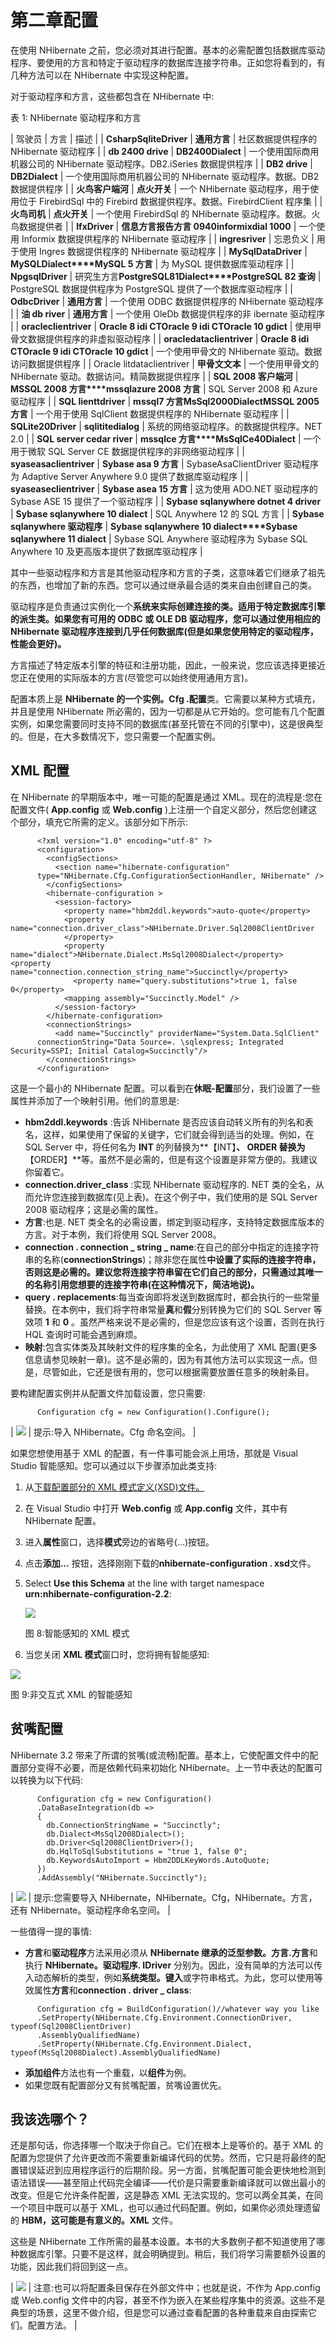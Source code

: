 # 第二章配置

在使用 NHibernate 之前，您必须对其进行配置。基本的必需配置包括数据库驱动程序、要使用的方言和特定于驱动程序的数据库连接字符串。正如您将看到的，有几种方法可以在 NHibernate 中实现这种配置。

对于驱动程序和方言，这些都包含在 NHibernate 中:

表 1: NHibernate 驱动程序和方言

| 驾驶员 | 方言 | 描述 |
| **CsharpSqliteDriver** | **通用方言** | 社区数据提供程序的 NHibernate 驱动程序 |
| **db 2400 drive** | **DB2400Dialect** | 一个使用国际商用机器公司的 NHibernate 驱动程序。DB2.iSeries 数据提供程序 |
| **DB2 drive** | **DB2Dialect** | 一个使用国际商用机器公司的 NHibernate 驱动程序。数据。DB2 数据提供程序 |
| **火鸟客户端河** | **点火开关** | 一个 NHibernate 驱动程序，用于使用位于 FirebirdSql 中的 Firebird 数据提供程序。数据。FirebirdClient 程序集 |
| **火鸟司机** | **点火开关** | 一个使用 FirebirdSql 的 NHibernate 驱动程序。数据。火鸟数据提供者 |
| **IfxDriver** | **信息方言****报告方言 0940****informixdial 1000** | 一个使用 Informix 数据提供程序的 NHibernate 驱动程序 |
| **ingresriver** | 忘恩负义 | 用于使用 Ingres 数据提供程序的 NHibernate 驱动程序 |
| **MySqlDataDriver** | **MySQLDialect****MySQL 5 方言** | 为 MySQL 提供数据库驱动程序 |
| **NpgsqlDriver** | 研究生方言**PostgreSQL81Dialect****PostgreSQL 82 查询** | PostgreSQL 数据提供程序为 PostgreSQL 提供了一个数据库驱动程序 |
| **OdbcDriver** | **通用方言** | 一个使用 ODBC 数据提供程序的 NHibernate 驱动程序 |
| **油 db river** | **通用方言** | 一个使用 OleDb 数据提供程序的非 ibernate 驱动程序 |
| **oracleclientriver** | **Oracle 8 idi CT****Oracle 9 idi CT****Oracle 10 gdict** | 使用甲骨文数据提供程序的非虚拟驱动程序 |
| **oracledataclientriver** | **Oracle 8 idi CT****Oracle 9 idi CT****Oracle 10 gdict** | 一个使用甲骨文的 NHibernate 驱动。数据访问数据提供程序 |
| Oracle litdataclientriver | **甲骨文文本** | 一个使用甲骨文的 NHibernate 驱动。数据访问。精简数据提供程序 |
| **SQL 2008 客户端河** | **MSSQL 2008 方言****mssqlazure 2008 方言** | SQL Server 2008 和 Azure 驱动程序 |
| **SQL lienttdriver** | **mssql7 方言****MsSql2000Dialect****MSSQL 2005 方言** | 一个用于使用 SqlClient 数据提供程序的 NHibernate 驱动程序 |
| **SQLite20Driver** | **sqlititedialog** | 系统的网络驱动程序。的数据提供程序。NET 2.0 |
| **SQL server cedar river** | **mssqlce 方言****MsSqlCe40Dialect** | 一个用于微软 SQL Server CE 数据提供程序的非网络驱动程序 |
| **syaseasaclientriver** | **Sybase asa 9 方言** | SybaseAsaClientDriver 驱动程序为 Adaptive Server Anywhere 9.0 提供了数据库驱动程序 |
| **syaseaseclientriver** | **Sybase asea 15 方言** | 这为使用 ADO.NET 驱动程序的 Sybase ASE 15 提供了一个驱动程序 |
| **Sybase sqlanywhere dotnet 4 driver** | **Sybase sqlanywhere 10 dialect** | SQL Anywhere 12 的 SQL 方言 |
| **Sybase sqlanywhere 驱动程序** | **Sybase sqlanywhere 10 dialect****Sybase sqlanywhere 11 dialect** | Sybase SQL Anywhere 驱动程序为 Sybase SQL Anywhere 10 及更高版本提供了数据库驱动程序 |

其中一些驱动程序和方言是其他驱动程序和方言的子类，这意味着它们继承了祖先的东西，也增加了新的东西。您可以通过继承最合适的类来自由创建自己的类。

驱动程序是负责通过实例化一个**系统来实际创建连接的类。适用于特定数据库引擎的派生类。如果您有可用的 ODBC 或 OLE DB 驱动程序，您可以通过使用相应的 NHibernate 驱动程序连接到几乎任何数据库(但是如果您使用特定的驱动程序，性能会更好)。**

方言描述了特定版本引擎的特征和注册功能，因此，一般来说，您应该选择更接近您正在使用的实际版本的方言(尽管您可以始终使用通用方言)。

配置本质上是 **NHibernate 的一个实例。Cfg .配置**类。它需要以某种方式填充，并且是使用 NHibernate 所必需的，因为一切都是从它开始的。您可能有几个配置实例，如果您需要同时支持不同的数据库(甚至托管在不同的引擎中)，这是很典型的。但是，在大多数情况下，您只需要一个配置实例。

## XML 配置

在 NHibernate 的早期版本中，唯一可能的配置是通过 XML。现在的流程是:您在配置文件( **App.config** 或 **Web.config** )上注册一个自定义部分，然后您创建这个部分，填充它所需的定义。该部分如下所示:

```
      <?xml version="1.0" encoding="utf-8" ?>
      <configuration>
        <configSections>
          <section name="hibernate-configuration" 
      type="NHibernate.Cfg.ConfigurationSectionHandler, NHibernate" />
        </configSections>
        <hibernate-configuration >
          <session-factory>
            <property name="hbm2ddl.keywords">auto-quote</property>
            <property name="connection.driver_class">NHibernate.Driver.Sql2008ClientDriver
            </property>
            <property name="dialect">NHibernate.Dialect.MsSql2008Dialect</property> <property name="connection.connection_string_name">Succinctly</property>
              <property name="query.substitutions">true 1, false 0</property>
            <mapping assembly="Succinctly.Model" />
          </session-factory>
        </hibernate-configuration>
        <connectionStrings>
          <add name="Succinctly" providerName="System.Data.SqlClient" 
      connectionString="Data Source=. \sqlexpress; Integrated Security=SSPI; Initial Catalog=Succinctly"/>
        </connectionStrings>
      </configuration>

```

这是一个最小的 NHibernate 配置。可以看到在**休眠-配置**部分，我们设置了一些属性并添加了一个映射引用。他们的意思是:

*   **hbm2ddl.keywords** :告诉 NHibernate 是否应该自动转义所有的列名和表名，这样，如果使用了保留的关键字，它们就会得到适当的处理。例如，在 SQL Server 中，将任何名为 **INT** 的列替换为**【INT】**、 **ORDER** 替换为**【ORDER】**等。虽然不是必需的，但是有这个设置是非常方便的。我建议你留着它。
*   **connection.driver_class** :实现 NHibernate 驱动程序的. NET 类的全名，从而允许您连接到数据库(见上表)。在这个例子中，我们使用的是 SQL Server 2008 驱动程序；这是必需的属性。
*   **方言**:也是. NET 类全名的必需设置，绑定到驱动程序，支持特定数据库版本的方言。对于本例，我们将使用 SQL Server 2008。
*   **connection . connection _ string _ name**:在自己的部分中指定的连接字符串的名称(**connectionStrings**)；除非您在属性**中设置了实际的连接字符串，否则这是必需的。建议您将连接字符串留在它们自己的部分，只需通过其唯一的名称引用您想要的连接字符串(在这种情况下，**简洁地说**)。**
*   **query . replacements**:每当查询即将发送到数据库时，都会执行的一些常量替换。在本例中，我们将字符串常量**真**和**假**分别转换为它们的 SQL Server 等效项 **1** 和 **0** 。虽然严格来说不是必需的，但是您应该有这个设置，否则在执行 HQL 查询时可能会遇到麻烦。
*   **映射**:包含实体类及其映射文件的程序集的全名，为此使用了 XML 配置(更多信息请参见映射一章)。这不是必需的，因为有其他方法可以实现这一点。但是，尽管如此，它还是很有用的，您可以根据需要放置任意多的映射条目。

要构建配置实例并从配置文件加载设置，您只需要:

```
      Configuration cfg = new Configuration().Configure();

```

| ![](../Images/tip.png) | 提示:导入 NHibernate。Cfg 命名空间。 |

如果您想使用基于 XML 的配置，有一件事可能会派上用场，那就是 Visual Studio 智能感知。您可以通过以下步骤添加此类支持:

1.  从[下载配置部分的 XML 模式定义(XSD)文件。](https://github.com/nhibernate/nhibernate-core/blob/master/src/NHibernate/nhibernate-configuration.xsd)
2.  在 Visual Studio 中打开 **Web.config** 或 **App.config** 文件，其中有 NHibernate 配置。
3.  进入**属性**窗口，选择**模式**旁边的省略号(…)按钮。
4.  点击**添加…** 按钮，选择刚刚下载的**nhibernate-configuration . xsd**文件。
5.  Select **Use this Schema** at the line with target namespace **urn:nhibernate-configuration-2.2**:

    ![](../Images/figure_8.png)

    图 8:智能感知的 XML 模式

6.  当您关闭 **XML 模式**窗口时，您将拥有智能感知:

![](../Images/figure_9.png)

图 9:非交互式 XML 的智能感知

## 贫嘴配置

NHibernate 3.2 带来了所谓的贫嘴(或流畅)配置。基本上，它使配置文件中的配置部分变得不必要，而是依赖代码来初始化 NHibernate。上一节中表达的配置可以转换为以下代码:

```
      Configuration cfg = new Configuration()
      .DataBaseIntegration(db =>
      {
        db.ConnectionStringName = "Succinctly";
        db.Dialect<MsSql2008Dialect>();
        db.Driver<Sql2008ClientDriver>();
        db.HqlToSqlSubstitutions = "true 1, false 0";
        db.KeywordsAutoImport = Hbm2DDLKeyWords.AutoQuote;
      })
      .AddAssembly("NHibernate.Succinctly");

```

| ![](../Images/tip.png) | 提示:您需要导入 NHibernate，NHibernate。Cfg，NHibernate。方言，还有 NHibernate。驱动程序命名空间。 |

一些值得一提的事情:

*   **方言**和**驱动程序**方法采用必须从 **NHibernate 继承的泛型参数。方言.方言**和执行 **NHibernate。驱动程序. IDriver** 分别为。因此，没有简单的方法可以传入动态解析的类型，例如**系统类型。键入**或字符串格式。为此，您可以使用等效属性**方言**和**connection . driver _ class**:

```
      Configuration cfg = BuildConfiguration()//whatever way you like
      .SetProperty(NHibernate.Cfg.Environment.ConnectionDriver, typeof(Sql2008ClientDriver)
      .AssemblyQualifiedName)
      .SetProperty(NHibernate.Cfg.Environment.Dialect, typeof(MsSql2008Dialect).AssemblyQualifiedName)

```

*   **添加组件**方法也有一个重载，以**组件**为例。
*   如果您既有配置部分又有贫嘴配置，贫嘴设置优先。

## 我该选哪个？

还是那句话，你选择哪一个取决于你自己。它们在根本上是等价的。基于 XML 的配置为您提供了允许更改而不需要重新编译代码的优势。然而，它只是将最终的配置错误延迟到应用程序运行的后期阶段。另一方面，贫嘴配置可能会更快地检测到语法错误——甚至阻止代码完全编译——代价是只需要重新编译就可以做出最小的改变。但是它允许条件配置，这是静态 XML 无法实现的。您可以两全其美，在同一个项目中既可以基于 XML，也可以通过代码配置。例如，如果你必须处理遗留的 **HBM，这可能是有意义的。XML** 文件。

这些是 NHibernate 工作所需的最基本设置。本书的大多数例子都不知道使用了哪种数据库引擎。只要不是这样，就会明确提到。稍后，我们将学习需要额外设置的功能，因此我们将回到这一点。

| ![](../Images/note.png) | 注意:也可以将配置条目保存在外部文件中；也就是说，不作为 App.config 或 Web.config 文件中的内容，甚至不作为嵌入在某些程序集中的资源。这些不是典型的场景，这里不做介绍，但是您可以通过查看配置的各种重载来自由探索它们。配置方法。 |